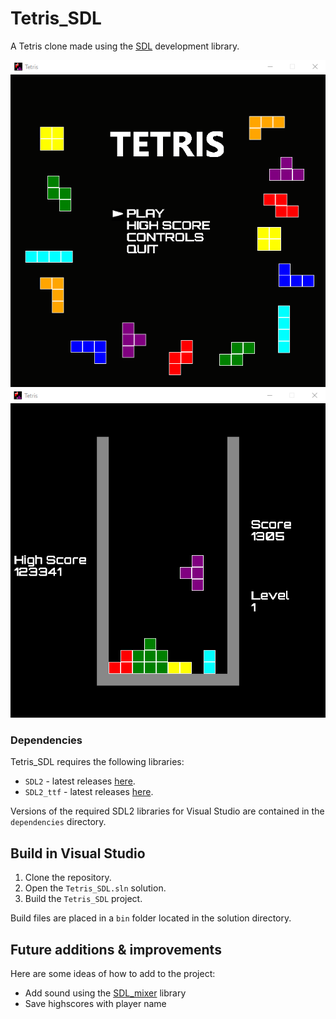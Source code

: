 # Tetris_SDL

A Tetris clone made using the [SDL](https://www.libsdl.org/) development library.

![Menu screenshot](misc/screenshot-menu.png)
![Game screenshot](misc/screenshot-game.png)

### Dependencies

Tetris_SDL requires the following libraries:
- `SDL2` - latest releases [here](https://github.com/libsdl-org/SDL/releases/tag/release-2.28.2).
- `SDL2_ttf` - latest releases [here](https://github.com/libsdl-org/SDL_ttf/releases).

Versions of the required SDL2 libraries for Visual Studio are contained in the `dependencies` directory.

## Build in Visual Studio

1. Clone the repository.
1. Open the `Tetris_SDL.sln` solution.
1. Build the `Tetris_SDL` project.

Build files are placed in a `bin` folder located in the solution directory.

## Future additions & improvements

Here are some ideas of how to add to the project:

- Add sound using the [SDL_mixer](https://github.com/libsdl-org/SDL_mixer) library
- Save highscores with player name